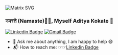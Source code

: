 ![Matrix SVG](https://raw.githubusercontent.com/rodrigograca31/rodrigograca31/master/matrix.svg)

<!-- <h3> नमस्ते (Namaste)🙏🏻, Myself Aditya Kokate 👋</h3> -->
### नमस्ते (Namaste)🙏🏻, Myself Aditya Kokate 👋
[![Linkedin Badge](https://img.shields.io/badge/-adityakokate-blue?style=flat-square&logo=Linkedin&logoColor=white&link=https://www.linkedin.com/in/dkteadityakokate/)](https://www.linkedin.com/in/dkteadityakokate/)
[![Gmail Badge](https://img.shields.io/badge/-adityakokate24@gmail.com-c14438?style=flat-square&logo=Gmail&logoColor=white&link=mailto:adityakokate24@gmail.com)](mailto:adityakokate24@gmail.com) 


- 💬 Ask me about anything, I am happy to help :smile:
- 📬 How to reach me: ☞☞[Linkedin Badge](https://img.shields.io/badge/-adityakokate-blue?style=flat-square&logo=Linkedin&logoColor=white&link=https://www.linkedin.com/in/dkteadityakokate/)

